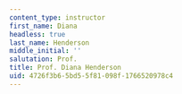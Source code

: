 ```yaml
---
content_type: instructor
first_name: Diana
headless: true
last_name: Henderson
middle_initial: ''
salutation: Prof.
title: Prof. Diana Henderson
uid: 4726f3b6-5bd5-5f81-098f-1766520978c4
---
```

